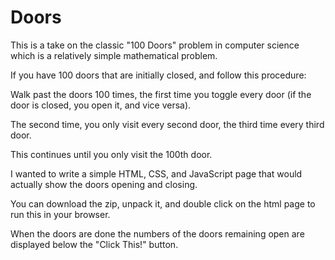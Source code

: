 # Doors

This is a take on the classic "100 Doors" problem in computer science which is a relatively simple mathematical problem. 

If you have 100 doors that are initially closed, and follow this procedure:

Walk past the doors 100 times, the first time you toggle every door (if the door is closed, you open it, and vice versa). 

The second time, you only visit every second door, the third time every third door. 

This continues until you only visit the 100th door.

I wanted to write a simple HTML, CSS, and JavaScript page that would actually show the doors opening and closing.

You can download the zip, unpack it, and double click on the html page to run this in your browser.

When the doors are done the numbers of the doors remaining open are displayed below the "Click This!" button.
